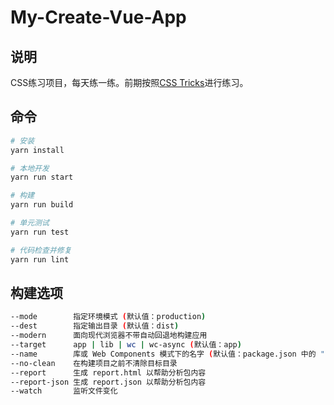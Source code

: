 # My-Create-Vue-App

## 说明

CSS练习项目，每天练一练。前期按照[CSS Tricks](https://lhammer.cn/You-need-to-know-css/#/)进行练习。

## 命令

```BASH
# 安装
yarn install

# 本地开发
yarn run start

# 构建
yarn run build

# 单元测试
yarn run test

# 代码检查并修复
yarn run lint
```

## 构建选项

```bash
--mode        指定环境模式 (默认值：production)
--dest        指定输出目录 (默认值：dist)
--modern      面向现代浏览器不带自动回退地构建应用
--target      app | lib | wc | wc-async (默认值：app)
--name        库或 Web Components 模式下的名字 (默认值：package.json 中的 "name" 字段或入口文件名)
--no-clean    在构建项目之前不清除目标目录
--report      生成 report.html 以帮助分析包内容
--report-json 生成 report.json 以帮助分析包内容
--watch       监听文件变化
```
